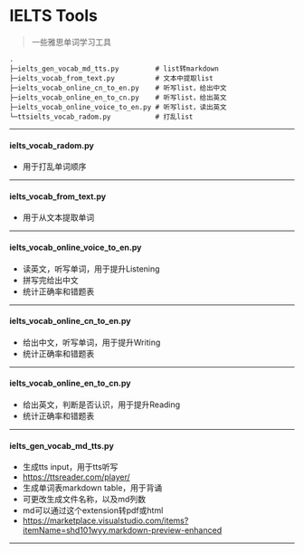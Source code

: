 # IELTS Tools

> 一些雅思单词学习工具

``` text
.
├─ielts_gen_vocab_md_tts.py         # list转markdown
├─ielts_vocab_from_text.py          # 文本中提取list
├─ielts_vocab_online_cn_to_en.py    # 听写list，给出中文
├─ielts_vocab_online_en_to_cn.py    # 听写list，给出英文
├─ielts_vocab_online_voice_to_en.py # 听写list，读出英文
└─ttsielts_vocab_radom.py           # 打乱list
```
---

#### ielts_vocab_radom.py
- 用于打乱单词顺序

---

#### ielts_vocab_from_text.py
- 用于从文本提取单词

---

#### ielts_vocab_online_voice_to_en.py
- 读英文，听写单词，用于提升Listening
- 拼写完给出中文
- 统计正确率和错题表

---

#### ielts_vocab_online_cn_to_en.py
- 给出中文，听写单词，用于提升Writing
- 统计正确率和错题表

---

#### ielts_vocab_online_en_to_cn.py
- 给出英文，判断是否认识，用于提升Reading
- 统计正确率和错题表

---

#### ielts_gen_vocab_md_tts.py
- 生成tts input，用于tts听写
- https://ttsreader.com/player/
- 生成单词表markdown table，用于背诵
- 可更改生成文件名称，以及md列数
- md可以通过这个extension转pdf或html
- https://marketplace.visualstudio.com/items?itemName=shd101wyy.markdown-preview-enhanced


---

